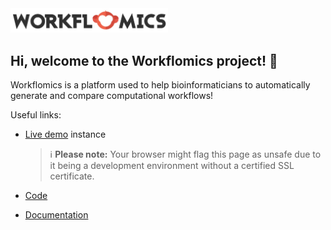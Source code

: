 <img src="https://raw.githubusercontent.com/Workflomics/.github/main/WORKFLOMICS_logo_small.jpg" alt="logo" width=50%/>

## Hi, welcome to the Workflomics project! 👋

Workflomics is a platform used to help bioinformaticians to automatically generate and compare computational workflows!

Useful links:

- [Live demo](http://145.38.190.48/) instance
  
  > ℹ️ **Please note:** Your browser might flag this page as unsafe due to it being a development environment without a certified SSL certificate.
- [Code](https://github.com/Workflomics/workflomics-frontend)

- [Documentation](https://workflomics.readthedocs.io/en/latest/?badge=latest)

